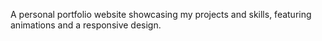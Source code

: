 A personal portfolio website showcasing my projects and skills, featuring animations and a responsive design.
